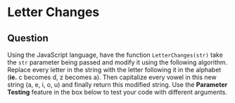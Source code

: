 # Letter Changes

## Question
Using the JavaScript language, have the function `LetterChanges(str)` take the `str` parameter being passed and modify it using the following algorithm.
Replace every letter in the string with the letter following it in the alphabet (<b>ie.</b> c becomes d, z becomes a).
Then capitalize every vowel in this new string (a, e, i, o, u) and finally return this modified string.
Use the <b>Parameter Testing</b> feature in the box below to test your code with different arguments.